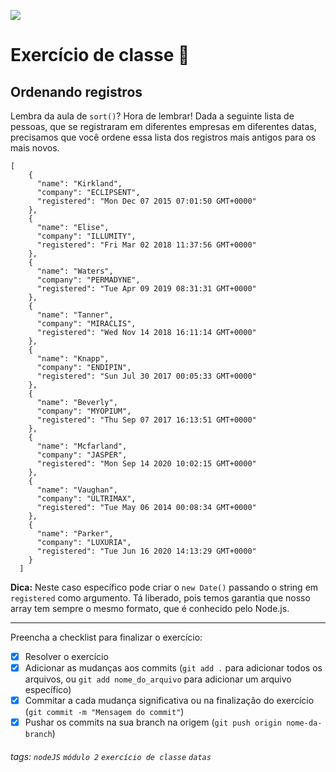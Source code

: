 ![](https://i.imgur.com/xG74tOh.png)

# Exercício de classe 🏫

## Ordenando registros

Lembra da aula de `sort()`? Hora de lembrar! Dada a seguinte lista de pessoas, que se registraram em diferentes empresas em diferentes datas, precisamos que você ordene essa lista dos registros mais antigos para os mais novos.

```json=
[
    {
      "name": "Kirkland",
      "company": "ECLIPSENT",
      "registered": "Mon Dec 07 2015 07:01:50 GMT+0000"
    },
    {
      "name": "Elise",
      "company": "ILLUMITY",
      "registered": "Fri Mar 02 2018 11:37:56 GMT+0000"
    },
    {
      "name": "Waters",
      "company": "PERMADYNE",
      "registered": "Tue Apr 09 2019 08:31:31 GMT+0000"
    },
    {
      "name": "Tanner",
      "company": "MIRACLIS",
      "registered": "Wed Nov 14 2018 16:11:14 GMT+0000"
    },
    {
      "name": "Knapp",
      "company": "ENDIPIN",
      "registered": "Sun Jul 30 2017 00:05:33 GMT+0000"
    },
    {
      "name": "Beverly",
      "company": "MYOPIUM",
      "registered": "Thu Sep 07 2017 16:13:51 GMT+0000"
    },
    {
      "name": "Mcfarland",
      "company": "JASPER",
      "registered": "Mon Sep 14 2020 10:02:15 GMT+0000"
    },
    {
      "name": "Vaughan",
      "company": "ULTRIMAX",
      "registered": "Tue May 06 2014 00:08:34 GMT+0000"
    },
    {
      "name": "Parker",
      "company": "LUXURIA",
      "registered": "Tue Jun 16 2020 14:13:29 GMT+0000"
    }
  ]
```

**Dica:** Neste caso específico pode criar o `new Date()` passando o string em `registered` como argumento. Tá liberado, pois temos garantia que nosso array tem sempre o mesmo formato, que é conhecido pelo Node.js. 

---

Preencha a checklist para finalizar o exercício:

- [x] Resolver o exercício
- [x] Adicionar as mudanças aos commits (`git add .` para adicionar todos os arquivos, ou `git add nome_do_arquivo` para adicionar um arquivo específico)
- [x] Commitar a cada mudança significativa ou na finalização do exercício (`git commit -m "Mensagem do commit"`)
- [x] Pushar os commits na sua branch na origem (`git push origin nome-da-branch`)

###### tags: `nodeJS` `módulo 2` `exercício de classe` `datas`